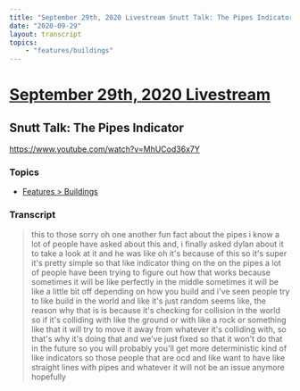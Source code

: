 ```yaml
---
title: "September 29th, 2020 Livestream Snutt Talk: The Pipes Indicator"
date: "2020-09-29"
layout: transcript
topics:
    - "features/buildings"
---
```

# [September 29th, 2020 Livestream](../2020-09-29.md)
## Snutt Talk: The Pipes Indicator
https://www.youtube.com/watch?v=MhUCod36x7Y

### Topics
* [Features > Buildings](../topics/features/buildings.md)

### Transcript

> this to those sorry oh one another fun fact about the pipes i know a lot of people have asked about this and, i finally asked dylan about it to take a look at it and he was like oh it's because of this so it's super it's pretty simple so that like indicator thing on the on the pipes a lot of people have been trying to figure out how that works because sometimes it will be like perfectly in the middle sometimes it will be like a little bit off depending on how you build and i've seen people try to like build in the world and like it's just random seems like, the reason why that is is because it's checking for collision in the world so if it's colliding with like the ground or with like a rock or something like that it will try to move it away from whatever it's colliding with, so that's why it's doing that and we've just fixed so that it won't do that in the future so you will probably you'll get more deterministic kind of like indicators so those people that are ocd and like want to have like straight lines with pipes and whatever it will not be an issue anymore hopefully
